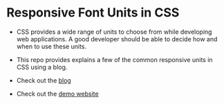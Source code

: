 # Responsive Font Units in CSS

- CSS provides a wide range of units to choose from while developing web applications. A good developer should be able to decide how and when to use these units.
- This repo provides explains a few of the common responsive units in CSS using a blog.

- Check out the [blog](https://dev.to/bharati21/responsive-fonts-in-css-m44) 
- Check out the [demo website](https://common-css-font-units.netlify.app/)
